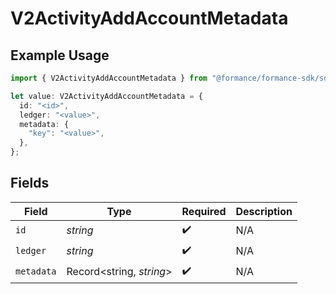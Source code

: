 # V2ActivityAddAccountMetadata

## Example Usage

```typescript
import { V2ActivityAddAccountMetadata } from "@formance/formance-sdk/sdk/models/shared";

let value: V2ActivityAddAccountMetadata = {
  id: "<id>",
  ledger: "<value>",
  metadata: {
    "key": "<value>",
  },
};
```

## Fields

| Field                    | Type                     | Required                 | Description              |
| ------------------------ | ------------------------ | ------------------------ | ------------------------ |
| `id`                     | *string*                 | :heavy_check_mark:       | N/A                      |
| `ledger`                 | *string*                 | :heavy_check_mark:       | N/A                      |
| `metadata`               | Record<string, *string*> | :heavy_check_mark:       | N/A                      |